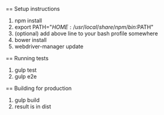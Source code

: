 == Setup instructions

1. npm install
2. export PATH="$HOME:/usr/local/share/npm/bin:$PATH"
3. (optional) add above line to your bash profile somewhere
4. bower install
5. webdriver-manager update

== Running tests

1. gulp test
2. gulp e2e

== Building for production

1. gulp build
2. result is in dist
